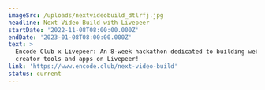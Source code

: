 ```yaml
---
imageSrc: /uploads/nextvideobuild_dtlrfj.jpg
headline: Next Video Build with Livepeer
startDate: '2022-11-08T08:00:00.000Z'
endDate: '2023-01-08T08:00:00.000Z'
text: >
  Encode Club x Livepeer: An 8-week hackathon dedicated to building web3 video
  creator tools and apps on Livepeer!
link: 'https://www.encode.club/next-video-build'
status: current
---
```


